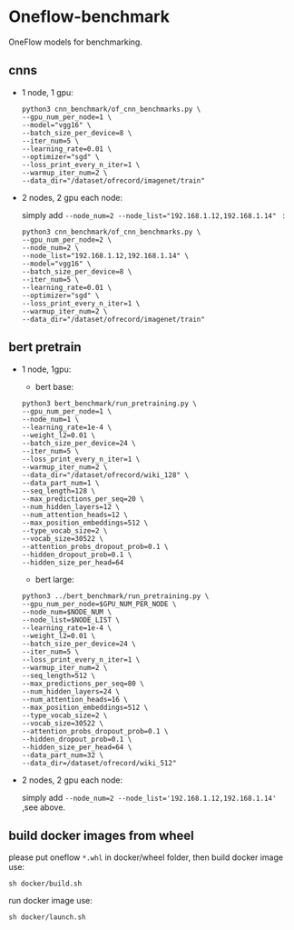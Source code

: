 # Oneflow-benchmark
OneFlow models for benchmarking.

## cnns
* 1 node, 1 gpu:
    ```
    python3 cnn_benchmark/of_cnn_benchmarks.py \
    --gpu_num_per_node=1 \
    --model="vgg16" \
    --batch_size_per_device=8 \
    --iter_num=5 \
    --learning_rate=0.01 \
    --optimizer="sgd" \
    --loss_print_every_n_iter=1 \
    --warmup_iter_num=2 \
    --data_dir="/dataset/ofrecord/imagenet/train"
    ```

* 2 nodes, 2 gpu each node:

    simply add `--node_num=2 --node_list="192.168.1.12,192.168.1.14" ` :

    ```
    python3 cnn_benchmark/of_cnn_benchmarks.py \
    --gpu_num_per_node=2 \
    --node_num=2 \
    --node_list="192.168.1.12,192.168.1.14" \
    --model="vgg16" \
    --batch_size_per_device=8 \
    --iter_num=5 \
    --learning_rate=0.01 \
    --optimizer="sgd" \
    --loss_print_every_n_iter=1 \
    --warmup_iter_num=2 \
    --data_dir="/dataset/ofrecord/imagenet/train"
    ```

## bert pretrain
* 1 node, 1gpu:
    * bert base:
    ```
    python3 bert_benchmark/run_pretraining.py \
    --gpu_num_per_node=1 \
    --node_num=1 \
    --learning_rate=1e-4 \
    --weight_l2=0.01 \
    --batch_size_per_device=24 \
    --iter_num=5 \
    --loss_print_every_n_iter=1 \
    --warmup_iter_num=2 \
    --data_dir="/dataset/ofrecord/wiki_128" \
    --data_part_num=1 \
    --seq_length=128 \
    --max_predictions_per_seq=20 \
    --num_hidden_layers=12 \
    --num_attention_heads=12 \
    --max_position_embeddings=512 \
    --type_vocab_size=2 \
    --vocab_size=30522 \
    --attention_probs_dropout_prob=0.1 \
    --hidden_dropout_prob=0.1 \
    --hidden_size_per_head=64
    ```

    * bert large:
    ```
    python3 ../bert_benchmark/run_pretraining.py \
    --gpu_num_per_node=$GPU_NUM_PER_NODE \
    --node_num=$NODE_NUM \
    --node_list=$NODE_LIST \
    --learning_rate=1e-4 \
    --weight_l2=0.01 \
    --batch_size_per_device=24 \
    --iter_num=5 \
    --loss_print_every_n_iter=1 \
    --warmup_iter_num=2 \
    --seq_length=512 \
    --max_predictions_per_seq=80 \
    --num_hidden_layers=24 \
    --num_attention_heads=16 \
    --max_position_embeddings=512 \
    --type_vocab_size=2 \
    --vocab_size=30522 \
    --attention_probs_dropout_prob=0.1 \
    --hidden_dropout_prob=0.1 \
    --hidden_size_per_head=64 \
    --data_part_num=32 \
    --data_dir=/dataset/ofrecord/wiki_512"
    ```

* 2 nodes, 2 gpu each node:

    simply add `--node_num=2 --node_list='192.168.1.12,192.168.1.14' `,see above.

## build docker images from wheel
please put oneflow `*.whl` in docker/wheel folder, then build docker image use:
```
sh docker/build.sh
```

run docker image use:
```
sh docker/launch.sh
```
